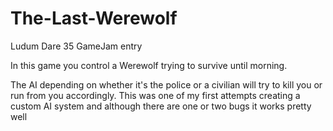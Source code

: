 # The-Last-Werewolf
Ludum Dare 35 GameJam entry

In this game you control a Werewolf trying to survive until morning.

The AI depending on whether it's the police or a civilian will try to kill you or run from you accordingly.
This was one of my first attempts creating a custom AI system and although there are one or two bugs it works pretty well
